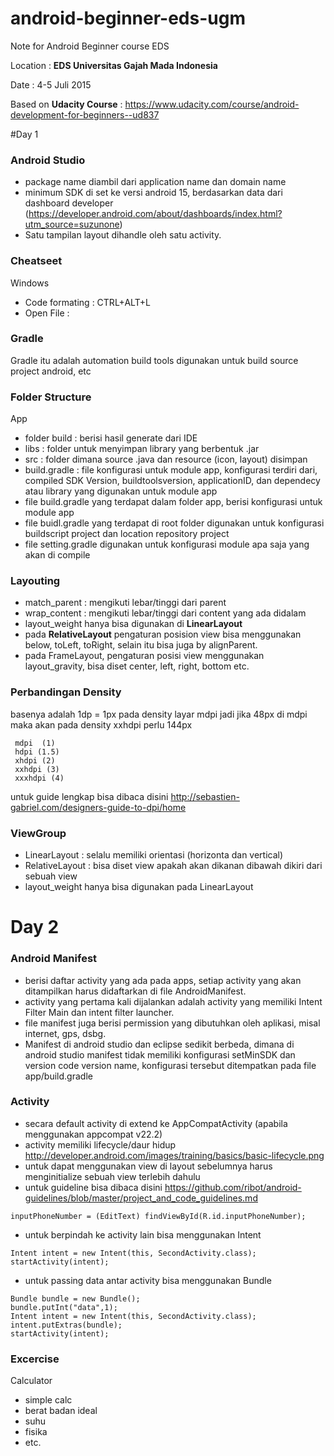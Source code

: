 # android-beginner-eds-ugm
Note for Android Beginner course EDS

Location : **EDS Universitas Gajah Mada Indonesia**

Date : 4-5 Juli 2015

Based on **Udacity Course** : https://www.udacity.com/course/android-development-for-beginners--ud837


#Day 1
### Android Studio
- package name diambil dari application name dan domain name
- minimum SDK di set ke versi android 15, berdasarkan data dari dashboard developer (https://developer.android.com/about/dashboards/index.html?utm_source=suzunone) 
- Satu tampilan layout dihandle oleh satu activity.

### Cheatseet
Windows
- Code formating : CTRL+ALT+L
- Open File :

### Gradle
Gradle itu adalah automation build tools digunakan untuk build source project android, etc

### Folder Structure
App
- folder build : berisi hasil generate dari IDE
- libs : folder untuk menyimpan library yang berbentuk .jar
- src : folder dimana source .java dan resource (icon, layout) disimpan
- build.gradle : file konfigurasi untuk module app, konfigurasi terdiri dari, compiled SDK Version, buildtoolsversion, applicationID, dan dependecy atau library yang digunakan untuk module app
- file build.gradle yang terdapat dalam folder app, berisi konfigurasi untuk module app
- file buidl.gradle yang terdapat di root folder digunakan untuk konfigurasi buildscript project dan location repository project
- file setting.gradle digunakan untuk konfigurasi module apa saja yang akan di compile

### Layouting
- match_parent : mengikuti lebar/tinggi dari parent
- wrap_content : mengikuti lebar/tinggi dari content yang ada didalam
- layout_weight hanya bisa digunakan di **LinearLayout**
- pada **RelativeLayout** pengaturan posision view bisa menggunakan below, toLeft, toRight, selain itu bisa juga by alignParent.
- pada FrameLayout, pengaturan posisi view menggunakan layout_gravity, bisa diset center, left, right, bottom etc.

### Perbandingan Density
basenya adalah 1dp = 1px pada density layar mdpi jadi jika 48px di mdpi maka akan pada density xxhdpi perlu 144px
```
 mdpi  (1)
 hdpi (1.5)
 xhdpi (2)
 xxhdpi (3)
 xxxhdpi (4)
```
untuk guide lengkap bisa dibaca disini http://sebastien-gabriel.com/designers-guide-to-dpi/home

### ViewGroup
- LinearLayout : selalu memiliki orientasi (horizonta dan vertical)
- RelativeLayout : bisa diset view apakah akan dikanan dibawah dikiri dari sebuah view
- layout_weight hanya bisa digunakan pada LinearLayout

# Day 2

### Android Manifest
- berisi daftar activity yang ada pada apps, setiap activity yang akan ditampilkan harus didaftarkan di file AndroidManifest.
- activity yang pertama kali dijalankan adalah activity yang memiliki Intent Filter Main dan intent filter launcher.
- file manifest juga berisi permission yang dibutuhkan oleh aplikasi, misal internet, gps, dsbg.
- Manifest di android studio dan eclipse sedikit berbeda, dimana di android studio manifest tidak memiliki konfigurasi setMinSDK dan version code version name, konfigurasi tersebut ditempatkan pada file app/build.gradle

### Activity
- secara default activity di extend ke AppCompatActivity (apabila menggunakan appcompat v22.2)
- activity memiliki lifecycle/daur hidup http://developer.android.com/images/training/basics/basic-lifecycle.png
- untuk dapat menggunakan view di layout sebelumnya harus menginitialize sebuah view terlebih dahulu 
- untuk guideline bisa dibaca disini https://github.com/ribot/android-guidelines/blob/master/project_and_code_guidelines.md

```
inputPhoneNumber = (EditText) findViewById(R.id.inputPhoneNumber);
```
- untuk berpindah ke activity lain bisa menggunakan Intent
```
Intent intent = new Intent(this, SecondActivity.class);
startActivity(intent);
```
- untuk passing data antar activity bisa menggunakan Bundle
```
Bundle bundle = new Bundle();
bundle.putInt("data",1);
Intent intent = new Intent(this, SecondActivity.class);
intent.putExtras(bundle);
startActivity(intent);
```









### Excercise

Calculator
- simple calc
- berat badan ideal
- suhu
- fisika
- etc.
